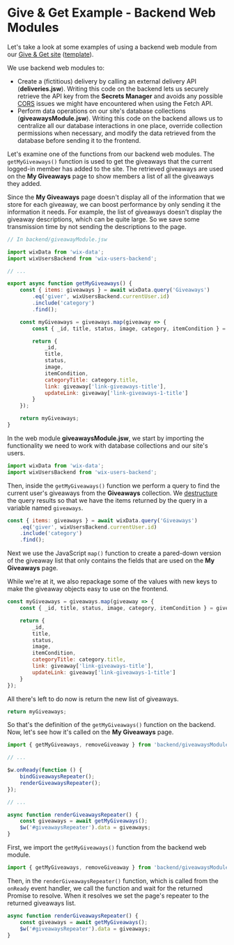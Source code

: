 # Give & Get Example - Backend Web Modules

Let's take a look at some examples of using a backend web module from our [Give & Get site](https://www.wix.com/velo-dev/giveandget) ([template](https://editor.wix.com/html/editor/web/renderer/new?siteId=bc57d791-a42d-4f8c-b74e-bd51b6dd0095&metaSiteId=398bcfa9-b93e-435a-95ea-9a0c15d56d36&autoDevMode=true)). 

We use backend web modules to:

-   Create a (fictitious) delivery by calling an external delivery API (**deliveries.jsw**). Writing this code on the backend lets us securely retrieve the API key from the **Secrets Manager** and avoids any possible [CORS](https://developer.mozilla.org/en-US/docs/Web/HTTP/CORS) issues we might have encountered when using the Fetch API.
-   Perform data operations on our site's database collections (**giveawaysModule.jsw**). Writing this code on the backend allows us to centralize all our database interactions in one place, override collection permissions when necessary, and modify the data retrieved from the database before sending it to the frontend.

Let's examine one of the functions from our backend web modules. The `getMyGiveaways()` function is used to get the giveaways that the current logged-in member has added to the site. The retrieved giveaways are used on the **My Giveaways** page to show members a list of all the giveaways they added.

Since the **My Giveaways** page doesn't display all of the information that we store for each giveaway, we can boost performance by only sending it the information it needs. For example, the list of giveaways doesn't display the giveaway descriptions, which can be quite large. So we save some transmission time by not sending the descriptions to the page.

```javascript
// In backend/giveawayModule.jsw

import wixData from 'wix-data';
import wixUsersBackend from 'wix-users-backend';

// ...

export async function getMyGiveaways() {
    const { items: giveaways } = await wixData.query('Giveaways')
        .eq('giver', wixUsersBackend.currentUser.id)
        .include('category')
        .find();

    const myGiveaways = giveaways.map(giveaway => {
        const { _id, title, status, image, category, itemCondition } = giveaway

        return {
            _id,
            title,
            status,
            image,
            itemCondition,
            categoryTitle: category.title,
            link: giveaway['link-giveaways-title'],
            updateLink: giveaway['link-giveaways-1-title']
        }
    });

    return myGiveaways;
}
```

In the web module **giveawaysModule.jsw**, we start by importing the functionality we need to work with database collections and our site's users.

```javascript
import wixData from 'wix-data';
import wixUsersBackend from 'wix-users-backend';
```

Then, inside the `getMyGiveaways()` function we perform a query to find the current user's giveaways from the **Giveaways** collection. We [destructure](https://developer.mozilla.org/en-US/docs/Web/JavaScript/Reference/Operators/Destructuring_assignment) the query results so that we have the items returned by the query in a variable named `giveaways`.

```javascript
const { items: giveaways } = await wixData.query('Giveaways')
    .eq('giver', wixUsersBackend.currentUser.id)
    .include('category')
    .find();
```

Next we use the JavaScript `map()` function to create a pared-down version of the giveaway list that only contains the fields that are used on the **My Giveaways** page.

While we're at it, we also repackage some of the values with new keys to make the giveaway objects easy to use on the frontend.

```javascript
const myGiveaways = giveaways.map(giveaway => {
    const { _id, title, status, image, category, itemCondition } = giveaway

    return {
        _id,
        title,
        status,
        image,
        itemCondition,
        categoryTitle: category.title,
        link: giveaway['link-giveaways-title'],
        updateLink: giveaway['link-giveaways-1-title']
    }
});
```

All there's left to do now is return the new list of giveaways.

```javascript
return myGiveaways;
```

So that's the definition of the `getMyGiveaways()` function on the backend. Now, let's see how it's called on the **My Giveaways** page.

```javascript
import { getMyGiveaways, removeGiveaway } from 'backend/giveawaysModule';

// ...

$w.onReady(function () {
    bindGiveawaysRepeater();
    renderGiveawaysRepeater();
});

// ...

async function renderGiveawaysRepeater() {
    const giveaways = await getMyGiveaways();
    $w('#giveawaysRepeater').data = giveaways;
}
```

First, we import the `getMyGiveaways()` function from the backend web module.

```javascript
import { getMyGiveaways, removeGiveaway } from 'backend/giveawaysModule';
```

Then, in the `renderGiveawaysRepeater()` function, which is called from the `onReady` event handler, we call the function and wait for the returned Promise to resolve. When it resolves we set the page's repeater to the returned giveaways list.

```javascript
async function renderGiveawaysRepeater() {
    const giveaways = await getMyGiveaways();
    $w('#giveawaysRepeater').data = giveaways;
}
```